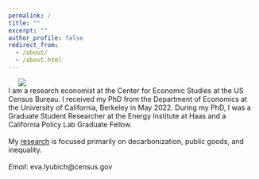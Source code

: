 ```yaml
---
permalink: /
title: ""
excerpt: ""
author_profile: false
redirect_from: 
  - /about/
  - /about.html
---
```


<div class="flex">
<img class="photo" src="{{site.url}}/images/bio-photo.png" /> 
<div class="text">
I am a research economist at the Center for Economic Studies at the US Census Bureau. I received my PhD from the Department of Economics at the University of California, Berkeley in May 2022. During my PhD, I was a Graduate Student Researcher at the Energy Institute at Haas and a California Policy Lab Graduate Fellow. 
<br/>
<br/>
My  <a href="/research">research</a> is focused primarily on decarbonization, public goods, and inequality. 
<br/>
<br/>
<i>Email</i>: eva.lyubich@census.gov
</div>
</div>
<style>
  .photo {
    display: block;
    max-width: 40%;
    margin: 0 20px;
  }

  .flex {
    display: flex;
    max-width: 900px;
    margin: auto;
    align-items: center;
  }

  @media (max-width: 600px){
    .flex {
      flex-direction: column;
    }
    .photo {
    max-width: 100%;
    margin-bottom: 20px;
    }

  }
  </style>